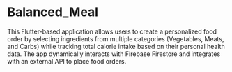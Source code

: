 # Balanced_Meal
This Flutter-based application allows users to create a personalized food order by selecting ingredients from multiple categories (Vegetables, Meats, and Carbs) while tracking total calorie intake based on their personal health data. The app dynamically interacts with Firebase Firestore and integrates with an external API to place food orders.
